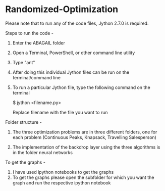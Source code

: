# Randomized-Optimization
Please note that to run any of the code files, Jython 2.7.0 is required.

Steps to run the code -

1. Enter the ABAGAIL folder

2. Open a Terminal, PowerShell, or other command line utility

3. Type "ant" 

4. After doing this individual Jython files can be run on the terminal/command line

5. To run a particular Jython file, type the following command on the terminal

	$ jython <filename.py> 

	Replace filename with the file you want to run



Folder structure - 

1) The three optimization problems are in three different folders, one for each problem (Continuous Peaks, Knapsack, Travelling Salesperson)

2) The implementation of the backdrop layer using the three algorithms is in the folder neural networks



To get the graphs -

1) I have used ipython notebooks to get the graphs
2) To get the graphs please open the subfolder for which you want the graph and run the respective ipython notebook

